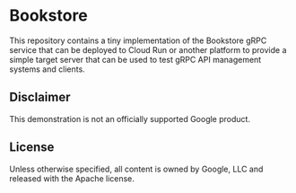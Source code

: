 # Bookstore

This repository contains a tiny implementation of the Bookstore gRPC service
that can be deployed to Cloud Run or another platform to provide a simple
target server that can be used to test gRPC API management systems and clients.

## Disclaimer

This demonstration is not an officially supported Google product.

## License

Unless otherwise specified, all content is owned by Google, LLC and released
with the Apache license.
